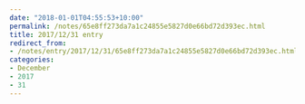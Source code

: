 ```yaml
---
date: "2018-01-01T04:55:53+10:00"
permalink: /notes/65e8ff273da7a1c24855e5827d0e66bd72d393ec.html
title: 2017/12/31 entry
redirect_from:
- /notes/entry/2017/12/31/65e8ff273da7a1c24855e5827d0e66bd72d393ec.html
categories:
- December
- 2017
- 31
---
```

